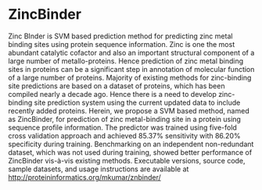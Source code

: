 # ZincBinder
Zinc BInder is SVM based prediction method for predicting zinc metal binding sites using protein sequence information.
Zinc is one the most abundant catalytic cofactor and also an important structural component of a large number of metallo-proteins. Hence prediction of zinc metal binding sites in proteins can be a significant step in annotation of molecular function of a large number of proteins. Majority of existing methods for zinc-binding site predictions are based on a dataset of proteins, which has been compiled nearly a decade ago. Hence there is a need to develop zinc-binding site prediction system using the current updated data to include recently added proteins. Herein, we propose a SVM based method, named as ZincBinder, for prediction of zinc metal-binding site in a protein using sequence profile information. The predictor was trained using five-fold cross validation approach and achieved 85.37% sensitivity with 86.20% specificity during training. Benchmarking on an independent non-redundant dataset, which was not used during training, showed better performance of ZincBinder vis-à-vis existing methods. Executable versions, source code, sample datasets, and usage instructions are available at http://proteininformatics.org/mkumar/znbinder/

